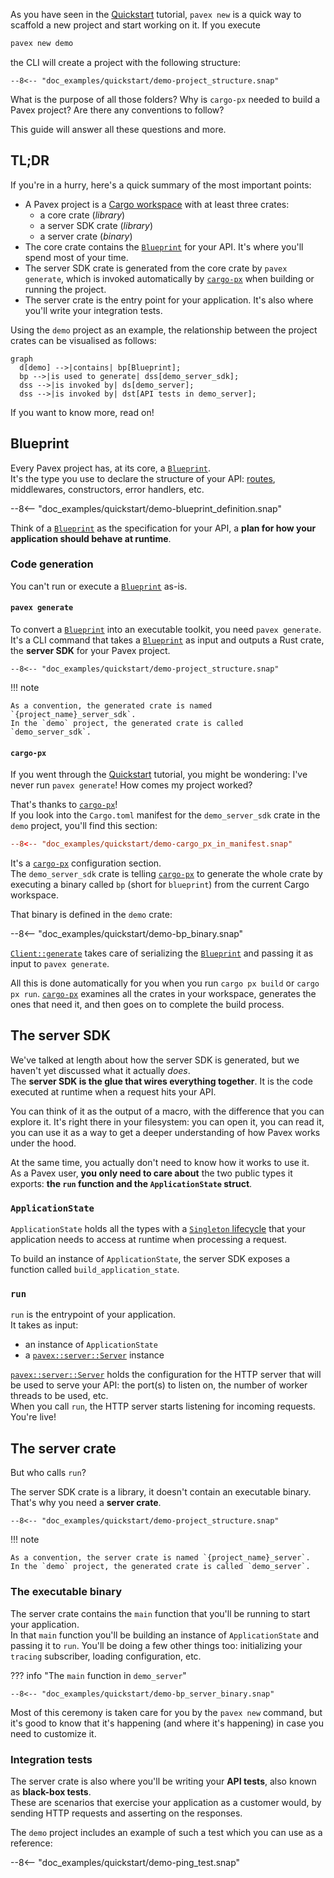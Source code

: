 As you have seen in the [Quickstart](../../getting_started/quickstart/index.md) tutorial, 
`pavex new` is a quick way to scaffold a new project and start working on it. 
If you execute 

```bash
pavex new demo
``` 

the CLI will create a project with the following structure:

```text
--8<-- "doc_examples/quickstart/demo-project_structure.snap"
```

What is the purpose of all those folders? Why is `cargo-px` needed to build a Pavex project?
Are there any conventions to follow?

This guide will answer all these questions and more.

## TL;DR

If you're in a hurry, here's a quick summary of the most important points:

- A Pavex project is a [Cargo workspace](https://doc.rust-lang.org/cargo/reference/workspaces.html)
  with at least three crates: 
    - a core crate (_library_)
    - a server SDK crate (_library_) 
    - a server crate (_binary_)
- The core crate contains the [`Blueprint`][Blueprint] for your API. It's where you'll spend most of your time.
- The server SDK crate is generated from the core crate by `pavex generate`, which is invoked automatically
  by [`cargo-px`][cargo-px] when building or running the project.
- The server crate is the entry point for your application. It's also where you'll write your integration tests.

Using the `demo` project as an example, the relationship between the project crates can be visualised as follows:

```mermaid
graph 
  d[demo] -->|contains| bp[Blueprint];
  bp -->|is used to generate| dss[demo_server_sdk];
  dss -->|is invoked by| ds[demo_server];
  dss -->|is invoked by| dst[API tests in demo_server];
```

If you want to know more, read on!

## Blueprint

Every Pavex project has, at its core, a [`Blueprint`][Blueprint].  
It's the type you use to declare the structure of your API: [routes], middlewares, constructors, error handlers, etc.

--8<-- "doc_examples/quickstart/demo-blueprint_definition.snap"

Think of a [`Blueprint`][Blueprint] as the specification for your API, a **plan for how your application should behave at
runtime**.

### Code generation

You can't run or execute a [`Blueprint`][Blueprint] as-is.

#### `pavex generate`

To convert a [`Blueprint`][Blueprint] into an executable toolkit, you need `pavex generate`.
It's a CLI command that takes a [`Blueprint`][Blueprint] as input and outputs a
Rust crate, the **server SDK** for your Pavex project.

```text hl_lines="3"
--8<-- "doc_examples/quickstart/demo-project_structure.snap"
```

!!! note

    As a convention, the generated crate is named `{project_name}_server_sdk`.  
    In the `demo` project, the generated crate is called `demo_server_sdk`.


#### `cargo-px`

If you went through the [Quickstart](../../getting_started/quickstart/index.md) tutorial, you might be
wondering: I've never run `pavex generate`! How comes my project worked?

That's thanks to [`cargo-px`][cargo-px]!  
If you look into the `Cargo.toml` manifest for the `demo_server_sdk` crate in the `demo` project,
you'll find this section:

```toml
--8<-- "doc_examples/quickstart/demo-cargo_px_in_manifest.snap"
```

It's a [`cargo-px`][cargo-px] configuration section.  
The `demo_server_sdk` crate is telling [`cargo-px`][cargo-px] to generate the whole crate
by executing a binary called `bp` (short for `blueprint`) from the current Cargo workspace.

That binary is defined in the `demo` crate:

--8<-- "doc_examples/quickstart/demo-bp_binary.snap"

[`Client::generate`][Client::generate] takes care of serializing the [`Blueprint`][Blueprint]
and passing it as input to `pavex generate`.

All this is done automatically for you when you run `cargo px build` or `cargo px run`.
[`cargo-px`][cargo-px] examines all the crates in your workspace, generates the ones
that need it, and then goes on to complete the build process.

## The server SDK

We've talked at length about how the server SDK is generated, but we haven't yet
discussed what it actually _does_.  
The **server SDK is the glue that wires everything together**. It is the code
executed at runtime when a request hits your API.

You can think of it as the output of a macro, with the difference that you can explore it.
It's right there in your filesystem: you can open it, you can read it, you can use it as a way
to get a deeper understanding of how Pavex works under the hood.

At the same time, you actually don't need to know how it works to use it.  
As a Pavex user, **you only need to care about** the two public types it exports: **the `run` function and the `ApplicationState`
struct**.

### `ApplicationState`

`ApplicationState` holds all the types with a [`Singleton` lifecycle][Lifecycle::Singleton]
that your application needs to access at runtime when processing a request.

To build an instance of `ApplicationState`, the server SDK exposes a function called `build_application_state`.

### `run`

`run` is the entrypoint of your application.  
It takes as input:

- an instance of `ApplicationState`
- a [`pavex::server::Server`][Server] instance

[`pavex::server::Server`][Server] holds the configuration for the HTTP server that will be used to serve your API:
the port(s) to listen on, the number of worker threads to be used, etc.  
When you call `run`, the HTTP server starts listening for incoming requests.
You're live!

## The server crate

But who calls `run`?

The server SDK crate is a library, it doesn't contain an executable binary.  
That's why you need a **server crate**.

```text hl_lines="2"
--8<-- "doc_examples/quickstart/demo-project_structure.snap"
```

!!! note

    As a convention, the server crate is named `{project_name}_server`.  
    In the `demo` project, the generated crate is called `demo_server`.

### The executable binary

The server crate contains the `main` function that you'll be running to start your application.  
In that `main` function you'll be building an instance of `ApplicationState` and passing it to `run`.
You'll be doing a few other things too: initializing your `tracing` subscriber, loading
configuration, etc.

??? info "The `main` function in `demo_server`"

    --8<-- "doc_examples/quickstart/demo-bp_server_binary.snap"

Most of this ceremony is taken care for you by the `pavex new` command, but it's good to know
that it's happening (and where it's happening) in case you need to customize it.

### Integration tests

The server crate is also where you'll be writing your **API tests**, also known as **black-box tests**.  
These are scenarios that exercise your application as a customer would, by sending HTTP requests and asserting on the
responses.

The `demo` project includes an example of such a test which you can use as a reference:

--8<-- "doc_examples/quickstart/demo-ping_test.snap"

[Blueprint]: ../../api_reference/pavex/blueprint/struct.Blueprint.html
[Client::generate]: ../../api_reference/pavex_cli_client/client/struct.Client.html#method.generate
[Lifecycle::Singleton]: ../../api_reference/pavex/blueprint/constructor/enum.Lifecycle.html#variant.Singleton
[Server]: ../../api_reference/pavex/server/struct.Server.html

[routes]: ../routing/index.md
[cargo-px]: https://github.com/LukeMathWalker/cargo-px
